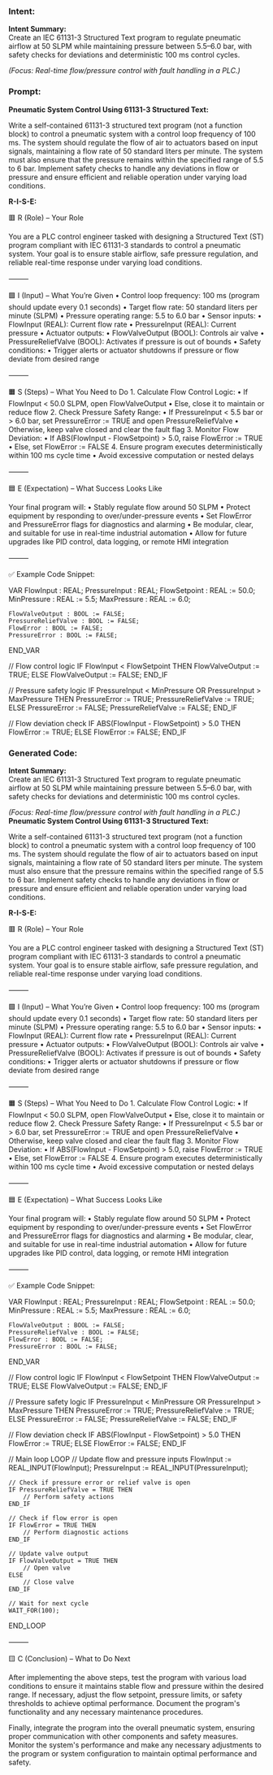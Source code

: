 ### Intent:
**Intent Summary:**  
Create an IEC 61131-3 Structured Text program to regulate pneumatic airflow at 50 SLPM while maintaining pressure between 5.5–6.0 bar, with safety checks for deviations and deterministic 100 ms control cycles.  

*(Focus: Real-time flow/pressure control with fault handling in a PLC.)*

### Prompt:
**Pneumatic System Control Using 61131-3 Structured Text:**

Write a self-contained 61131-3 structured text program (not a function block) to control a pneumatic system with a control loop frequency of 100 ms. The system should regulate the flow of air to actuators based on input signals, maintaining a flow rate of 50 standard liters per minute. The system must also ensure that the pressure remains within the specified range of 5.5 to 6 bar. Implement safety checks to handle any deviations in flow or pressure and ensure efficient and reliable operation under varying load conditions.

**R-I-S-E:**

🟥 R (Role) – Your Role

You are a PLC control engineer tasked with designing a Structured Text (ST) program compliant with IEC 61131-3 standards to control a pneumatic system. Your goal is to ensure stable airflow, safe pressure regulation, and reliable real-time response under varying load conditions.

⸻

🟩 I (Input) – What You’re Given
	•	Control loop frequency: 100 ms (program should update every 0.1 seconds)
	•	Target flow rate: 50 standard liters per minute (SLPM)
	•	Pressure operating range: 5.5 to 6.0 bar
	•	Sensor inputs:
	•	FlowInput (REAL): Current flow rate
	•	PressureInput (REAL): Current pressure
	•	Actuator outputs:
	•	FlowValveOutput (BOOL): Controls air valve
	•	PressureReliefValve (BOOL): Activates if pressure is out of bounds
	•	Safety conditions:
	•	Trigger alerts or actuator shutdowns if pressure or flow deviate from desired range

⸻

🟧 S (Steps) – What You Need to Do
	1.	Calculate Flow Control Logic:
	•	If FlowInput < 50.0 SLPM, open FlowValveOutput
	•	Else, close it to maintain or reduce flow
	2.	Check Pressure Safety Range:
	•	If PressureInput < 5.5 bar or > 6.0 bar, set PressureError := TRUE and open PressureReliefValve
	•	Otherwise, keep valve closed and clear the fault flag
	3.	Monitor Flow Deviation:
	•	If ABS(FlowInput - FlowSetpoint) > 5.0, raise FlowError := TRUE
	•	Else, set FlowError := FALSE
	4.	Ensure program executes deterministically within 100 ms cycle time
	•	Avoid excessive computation or nested delays

⸻

🟦 E (Expectation) – What Success Looks Like

Your final program will:
	•	Stably regulate flow around 50 SLPM
	•	Protect equipment by responding to over/under-pressure events
	•	Set FlowError and PressureError flags for diagnostics and alarming
	•	Be modular, clear, and suitable for use in real-time industrial automation
	•	Allow for future upgrades like PID control, data logging, or remote HMI integration

⸻

✅ Example Code Snippet:

VAR
    FlowInput : REAL;
    PressureInput : REAL;
    FlowSetpoint : REAL := 50.0;
    MinPressure : REAL := 5.5;
    MaxPressure : REAL := 6.0;

    FlowValveOutput : BOOL := FALSE;
    PressureReliefValve : BOOL := FALSE;
    FlowError : BOOL := FALSE;
    PressureError : BOOL := FALSE;
END_VAR

// Flow control logic
IF FlowInput < FlowSetpoint THEN
    FlowValveOutput := TRUE;
ELSE
    FlowValveOutput := FALSE;
END_IF

// Pressure safety logic
IF PressureInput < MinPressure OR PressureInput > MaxPressure THEN
    PressureError := TRUE;
    PressureReliefValve := TRUE;
ELSE
    PressureError := FALSE;
    PressureReliefValve := FALSE;
END_IF

// Flow deviation check
IF ABS(FlowInput - FlowSetpoint) > 5.0 THEN
    FlowError := TRUE;
ELSE
    FlowError := FALSE;
END_IF

### Generated Code:
**Intent Summary:**  
Create an IEC 61131-3 Structured Text program to regulate pneumatic airflow at 50 SLPM while maintaining pressure between 5.5–6.0 bar, with safety checks for deviations and deterministic 100 ms control cycles.  

*(Focus: Real-time flow/pressure control with fault handling in a PLC.)*
**Pneumatic System Control Using 61131-3 Structured Text:**

Write a self-contained 61131-3 structured text program (not a function block) to control a pneumatic system with a control loop frequency of 100 ms. The system should regulate the flow of air to actuators based on input signals, maintaining a flow rate of 50 standard liters per minute. The system must also ensure that the pressure remains within the specified range of 5.5 to 6 bar. Implement safety checks to handle any deviations in flow or pressure and ensure efficient and reliable operation under varying load conditions.

**R-I-S-E:**

🟥 R (Role) – Your Role

You are a PLC control engineer tasked with designing a Structured Text (ST) program compliant with IEC 61131-3 standards to control a pneumatic system. Your goal is to ensure stable airflow, safe pressure regulation, and reliable real-time response under varying load conditions.

⸻

🟩 I (Input) – What You’re Given
	•	Control loop frequency: 100 ms (program should update every 0.1 seconds)
	•	Target flow rate: 50 standard liters per minute (SLPM)
	•	Pressure operating range: 5.5 to 6.0 bar
	•	Sensor inputs:
	•	FlowInput (REAL): Current flow rate
	•	PressureInput (REAL): Current pressure
	•	Actuator outputs:
	•	FlowValveOutput (BOOL): Controls air valve
	•	PressureReliefValve (BOOL): Activates if pressure is out of bounds
	•	Safety conditions:
	•	Trigger alerts or actuator shutdowns if pressure or flow deviate from desired range

⸻

🟧 S (Steps) – What You Need to Do
	1.	Calculate Flow Control Logic:
	•	If FlowInput < 50.0 SLPM, open FlowValveOutput
	•	Else, close it to maintain or reduce flow
	2.	Check Pressure Safety Range:
	•	If PressureInput < 5.5 bar or > 6.0 bar, set PressureError := TRUE and open PressureReliefValve
	•	Otherwise, keep valve closed and clear the fault flag
	3.	Monitor Flow Deviation:
	•	If ABS(FlowInput - FlowSetpoint) > 5.0, raise FlowError := TRUE
	•	Else, set FlowError := FALSE
	4.	Ensure program executes deterministically within 100 ms cycle time
	•	Avoid excessive computation or nested delays

⸻

🟦 E (Expectation) – What Success Looks Like

Your final program will:
	•	Stably regulate flow around 50 SLPM
	•	Protect equipment by responding to over/under-pressure events
	•	Set FlowError and PressureError flags for diagnostics and alarming
	•	Be modular, clear, and suitable for use in real-time industrial automation
	•	Allow for future upgrades like PID control, data logging, or remote HMI integration

⸻

✅ Example Code Snippet:

VAR
    FlowInput : REAL;
    PressureInput : REAL;
    FlowSetpoint : REAL := 50.0;
    MinPressure : REAL := 5.5;
    MaxPressure : REAL := 6.0;

    FlowValveOutput : BOOL := FALSE;
    PressureReliefValve : BOOL := FALSE;
    FlowError : BOOL := FALSE;
    PressureError : BOOL := FALSE;
END_VAR

// Flow control logic
IF FlowInput < FlowSetpoint THEN
    FlowValveOutput := TRUE;
ELSE
    FlowValveOutput := FALSE;
END_IF

// Pressure safety logic
IF PressureInput < MinPressure OR PressureInput > MaxPressure THEN
    PressureError := TRUE;
    PressureReliefValve := TRUE;
ELSE
    PressureError := FALSE;
    PressureReliefValve := FALSE;
END_IF

// Flow deviation check
IF ABS(FlowInput - FlowSetpoint) > 5.0 THEN
    FlowError := TRUE;
ELSE
    FlowError := FALSE;
END_IF

// Main loop
LOOP
    // Update flow and pressure inputs
    FlowInput := REAL_INPUT(FlowInput);
    PressureInput := REAL_INPUT(PressureInput);

    // Check if pressure error or relief valve is open
    IF PressureReliefValve = TRUE THEN
        // Perform safety actions
    END_IF

    // Check if flow error is open
    IF FlowError = TRUE THEN
        // Perform diagnostic actions
    END_IF

    // Update valve output
    IF FlowValveOutput = TRUE THEN
        // Open valve
    ELSE
        // Close valve
    END_IF

    // Wait for next cycle
    WAIT_FOR(100);
END_LOOP

⸻

🟨 C (Conclusion) – What to Do Next

After implementing the above steps, test the program with various load conditions to ensure it maintains stable flow and pressure within the desired range. If necessary, adjust the flow setpoint, pressure limits, or safety thresholds to achieve optimal performance. Document the program's functionality and any necessary maintenance procedures.

Finally, integrate the program into the overall pneumatic system, ensuring proper communication with other components and safety measures. Monitor the system's performance and make any necessary adjustments to the program or system configuration to maintain optimal performance and safety.
